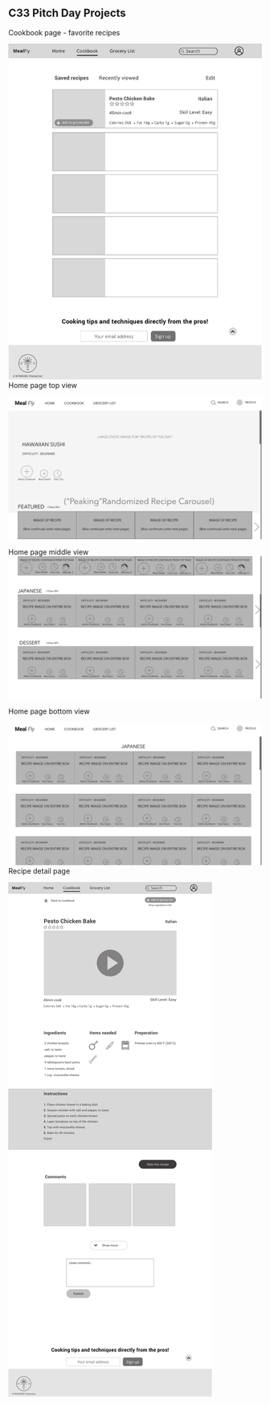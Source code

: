 ## C33 Pitch Day Projects

Cookbook page - favorite recipes

![](readme_assets/images/Cookbook_page.png)
Home page top view

![](readme_assets/images/HOMEPAGE_V3.png)

Home page middle view
![](readme_assets/images/HOMEPAGE_SCROLLDOWN_V2.png)

Home page bottom view

![](readme_assets/images/HOMEPAGE_VIEW_ALL_V1.png)
Recipe detail page

![](readme_assets/images/Recipe_detail.png)
